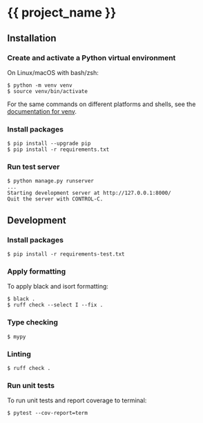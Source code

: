 # {{ project_name }}

## Installation

### Create and activate a Python virtual environment
On Linux/macOS with bash/zsh:
```console
$ python -m venv venv
$ source venv/bin/activate
```

For the same commands on different platforms and shells, see the
[documentation for venv](https://docs.python.org/3/library/venv.html#creating-virtual-environments).

### Install packages
```console
$ pip install --upgrade pip
$ pip install -r requirements.txt
```

### Run test server
```console
$ python manage.py runserver
...
Starting development server at http://127.0.0.1:8000/
Quit the server with CONTROL-C.
```

## Development

### Install packages
```console
$ pip install -r requirements-test.txt
```

### Apply formatting
To apply black and isort formatting:
```console
$ black .
$ ruff check --select I --fix .
```

### Type checking
```console
$ mypy
```

### Linting
```console
$ ruff check .
```

### Run unit tests
To run unit tests and report coverage to terminal:
```console
$ pytest --cov-report=term
```
